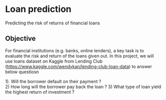 # Loan prediction
Predicting the risk of returns of financial loans

## Objective
For financial institutions (e.g. banks, online lenders), a key task is to evaluate the risk and return of the loans given out. In this project, we will use loans dataset on Kaggle from Lending Club (https://www.kaggle.com/wendykan/lending-club-loan-data) to answer below questiosn

1). Will the borrower default on their payment ?  
2) How long will the borrower pay back the loan ? 
3) What type of loan yield the highest return of investment ? 
